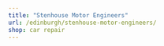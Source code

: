 ```yaml
---
title: "Stenhouse Motor Engineers"
url: /edinburgh/stenhouse-motor-engineers/
shop: car repair
---
```

